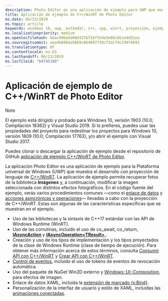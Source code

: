 ```yaml
---
description: Photo Editor es una aplicación de ejemplo para UWP que muestra el desarrollo con la proyección de lenguaje de C++/WinRT. La aplicación de ejemplo permite recuperar fotos de la biblioteca Imágenes y, después, editar la imagen seleccionada con distintos efectos fotográficos.
title: Aplicación de ejemplo de C++/WinRT de Photo Editor
ms.date: 04/23/2019
ms.topic: article
keywords: windows 10, uwp, estándar, c++, cpp, winrt, proyección, ejemplo, aplicación, foto, editor
ms.localizationpriority: medium
ms.openlocfilehash: bbac9d6a6d08d327bf1bf55de5e86cbb1edd51ea
ms.sourcegitcommit: aaa4b898da5869c064097739cf3dc74c29474691
ms.translationtype: HT
ms.contentlocale: es-ES
ms.lasthandoff: 06/13/2019
ms.locfileid: "64745188"
---
```

# <a name="photo-editor-cwinrt-sample-application"></a>Aplicación de ejemplo de C++/WinRT de Photo Editor

> [!NOTE]
> El ejemplo está dirigido y probado para Windows 10, versión 1903 (10.0; Compilación 18362) y Visual Studio 2019. Si lo prefieres, puedes usar las propiedades del proyecto para redestinar los proyectos para Windows 10, versión 1809 (10.0; Compilación 17763), y/o abrir el ejemplo con Visual Studio 2017.

Puedes clonar o descargar la aplicación de ejemplo desde el repositorio de GitHub [aplicación de ejemplo C++/WinRT de Photo Editor](https://github.com/Microsoft/Windows-appsample-photo-editor).

La aplicación Photo Editor es una aplicación de ejemplo para la Plataforma universal de Windows (UWP) que muestra el desarrollo con proyección de lenguaje de [C++/WinRT](intro-to-using-cpp-with-winrt.md). La aplicación de ejemplo permite recuperar fotos de la biblioteca **Imágenes** y, a continuación, modificar la imagen seleccionada con distintos efectos fotográficos. En el código fuente del ejemplo, verás varios procedimientos comunes &mdash;como el [enlace de datos](binding-property.md) y [acciones asincrónicas y operaciones](concurrency.md)&mdash; llevadas a cabo con la proyección de C++/WinRT. Estas son algunas de las características específicas que se muestran en el ejemplo.

- Uso de las bibliotecas y la sintaxis de C++17 estándar con las API de Windows Runtime (WinRT).
- Uso de las corrutinas, incluido el uso de co_await, co_return, [**IAsyncAction**](/uwp/api/windows.foundation.iasyncaction) y [**IAsyncOperation&lt;TResult&gt;** ](/uwp/api/windows.foundation.iasyncoperation_tresult_).
- Creación y uso de los tipos de implementación y los tipos proyectados de la clase de Windows Runtime (clase de tiempo de ejecución). Para obtener más información acerca de estos términos, consulta [Consumir API con C++/WinRT](consume-apis.md) y [Crear API con C++/WinRT](author-apis.md).
- [Control de eventos](handle-events.md), incluido el uso de tokens de eventos de revocación automática.
- Uso del paquete de NuGet Win2D externo y [Windows::UI::Composition](/uwp/api/windows.ui.composition), para efectos de imagen.
- Enlace de datos XAML, incluida la [extensión de marcado {x:Bind}](https://docs.microsoft.com/windows/uwp/xaml-platform/x-bind-markup-extension).
- Personalización de la interfaz de usuario y estilo de XAML, incluidas las [animaciones conectadas](../design/motion/connected-animation.md).
